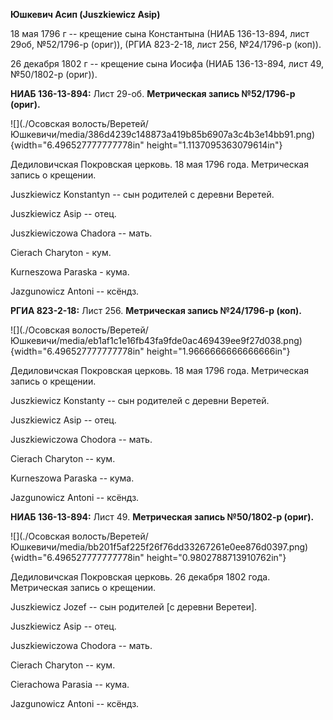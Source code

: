 **Юшкевич Асип (Juszkiewicz Asip)**

18 мая 1796 г -- крещение сына Константына (НИАБ 136-13-894, лист 29об,
№52/1796-р (ориг)), (РГИА 823-2-18, лист 256, №24/1796-р (коп)).

26 декабря 1802 г -- крещение сына Иосифа (НИАБ 136-13-894, лист 49,
№50/1802-р (ориг)).

**НИАБ 136-13-894:** Лист 29-об. **Метрическая запись №52/1796-р
(ориг).**

![](./Осовская волость/Веретей/Юшкевичи/media/386d4239c148873a419b85b6907a3c4b3e14bb91.png){width="6.496527777777778in"
height="1.1137095363079614in"}

Дедиловичская Покровская церковь. 18 мая 1796 года. Метрическая запись о
крещении.

Juszkiewicz Konstantyn -- сын родителей с деревни Веретей.

Juszkiewicz Asip -- отец.

Juszkiewiczowa Chadora -- мать.

Cierach Charyton - кум.

Kurneszowa Paraska - кума.

Jazgunowicz Antoni -- ксёндз.

**РГИА 823-2-18:** Лист 256. **Метрическая запись №24/1796-р (коп).**

![](./Осовская волость/Веретей/Юшкевичи/media/eb1af1c1e16fb43fa9fde0ac469439ee9f27d038.png){width="6.496527777777778in"
height="1.9666666666666666in"}

Дедиловичская Покровская церковь. 18 мая 1796 года. Метрическая запись о
крещении.

Juszkiewicz Konstanty -- сын родителей с деревни Веретей.

Juszkiewicz Asip -- отец.

Juszkiewiczowa Chodora -- мать.

Cierach Charyton -- кум.

Kurneszowa Paraska -- кума.

Jazgunowicz Antoni -- ксёндз.

**НИАБ 136-13-894:** Лист 49. **Метрическая запись №50/1802-р (ориг).**

![](./Осовская волость/Веретей/Юшкевичи/media/bb201f5af225f26f76dd33267261e0ee876d0397.png){width="6.496527777777778in"
height="0.9802788713910762in"}

Дедиловичская Покровская церковь. 26 декабря 1802 года. Метрическая
запись о крещении.

Juszkiewicz Jozef -- сын родителей \[с деревни Веретеи\].

Juszkiewicz Asip -- отец.

Juszkiewiczowa Chodora -- мать.

Cierach Charyton -- кум.

Cierachowa Parasia -- кума.

Jazgunowicz Antoni -- ксёндз.
